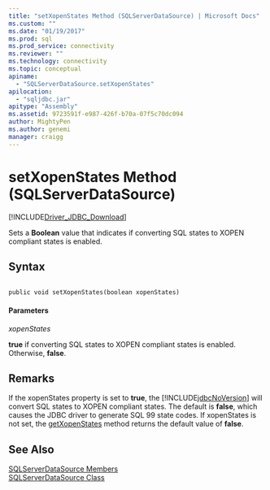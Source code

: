 ```yaml
---
title: "setXopenStates Method (SQLServerDataSource) | Microsoft Docs"
ms.custom: ""
ms.date: "01/19/2017"
ms.prod: sql
ms.prod_service: connectivity
ms.reviewer: ""
ms.technology: connectivity
ms.topic: conceptual
apiname: 
  - "SQLServerDataSource.setXopenStates"
apilocation: 
  - "sqljdbc.jar"
apitype: "Assembly"
ms.assetid: 9723591f-e987-426f-b70a-07f5c70dc094
author: MightyPen
ms.author: genemi
manager: craigg
---
```

# setXopenStates Method (SQLServerDataSource)
[!INCLUDE[Driver_JDBC_Download](../../../includes/driver_jdbc_download.md)]

  Sets a **Boolean** value that indicates if converting SQL states to XOPEN compliant states is enabled.  
  
## Syntax  
  
```  
  
public void setXopenStates(boolean xopenStates)  
```  
  
#### Parameters  
 *xopenStates*  
  
 **true** if converting SQL states to XOPEN compliant states is enabled. Otherwise, **false**.  
  
## Remarks  
 If the xopenStates property is set to **true**, the [!INCLUDE[jdbcNoVersion](../../../includes/jdbcnoversion_md.md)] will convert SQL states to XOPEN compliant states. The default is **false**, which causes the JDBC driver to generate SQL 99 state codes. If xopenStates is not set, the [getXopenStates](../../../connect/jdbc/reference/getxopenstates-method-sqlserverdatasource.md) method returns the default value of **false**.  
  
## See Also  
 [SQLServerDataSource Members](../../../connect/jdbc/reference/sqlserverdatasource-members.md)   
 [SQLServerDataSource Class](../../../connect/jdbc/reference/sqlserverdatasource-class.md)  
  
  
